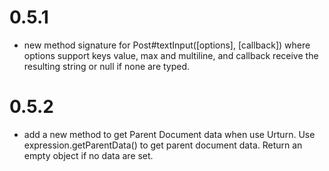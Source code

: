 0.5.1
=====
- new method signature for Post#textInput([options], [callback]) where options support keys value, max and multiline, and callback receive the resulting string or null if none are typed.


0.5.2
=====
- add a new method to get Parent Document data when use Urturn. Use expression.getParentData() to get parent document data. Return an empty object if no data are set.
